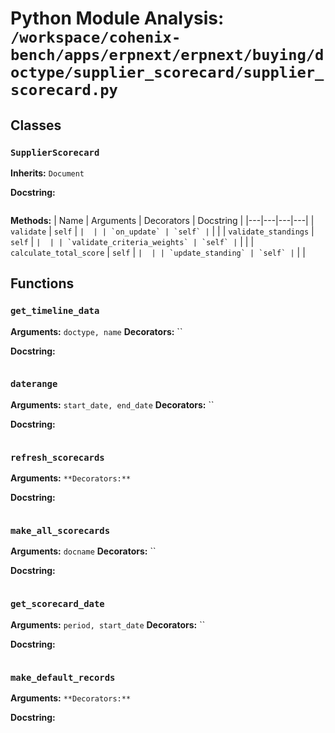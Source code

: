 # Python Module Analysis: `/workspace/cohenix-bench/apps/erpnext/erpnext/buying/doctype/supplier_scorecard/supplier_scorecard.py`

## Classes

### `SupplierScorecard`
**Inherits:** `Document`


**Docstring:**
```

```

**Methods:**
| Name | Arguments | Decorators | Docstring |
|---|---|---|---|
| `validate` | `self` | `` |  |
| `on_update` | `self` | `` |  |
| `validate_standings` | `self` | `` |  |
| `validate_criteria_weights` | `self` | `` |  |
| `calculate_total_score` | `self` | `` |  |
| `update_standing` | `self` | `` |  |





## Functions

### `get_timeline_data`
**Arguments:** `doctype, name`
**Decorators:** ``

**Docstring:**
```

```
### `daterange`
**Arguments:** `start_date, end_date`
**Decorators:** ``

**Docstring:**
```

```
### `refresh_scorecards`
**Arguments:** ``
**Decorators:** ``

**Docstring:**
```

```
### `make_all_scorecards`
**Arguments:** `docname`
**Decorators:** ``

**Docstring:**
```

```
### `get_scorecard_date`
**Arguments:** `period, start_date`
**Decorators:** ``

**Docstring:**
```

```
### `make_default_records`
**Arguments:** ``
**Decorators:** ``

**Docstring:**
```

```


